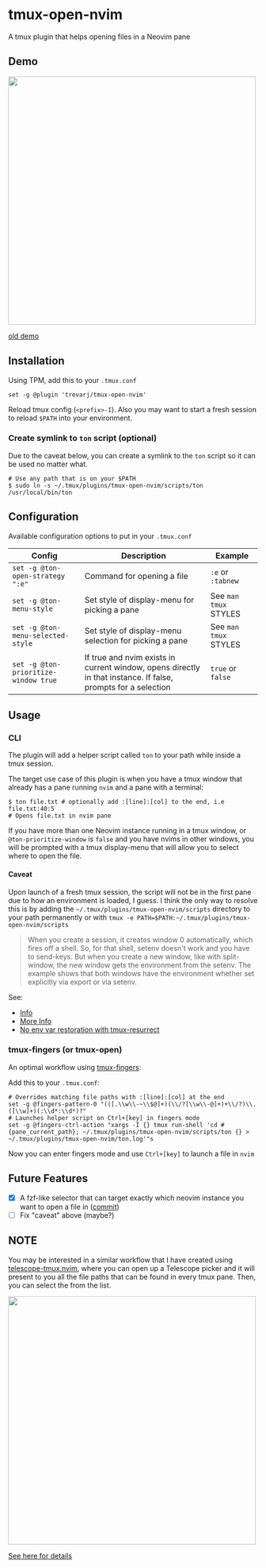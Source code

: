 # tmux-open-nvim

A tmux plugin that helps opening files in a Neovim pane

## Demo

<a href="https://asciinema.org/a/631558" target="_blank"><img src="https://asciinema.org/a/631558.svg" width="500"/></a>

[old demo](https://asciinema.org/a/549092)
## Installation

Using TPM, add this to your `.tmux.conf`

```shell
set -g @plugin 'trevarj/tmux-open-nvim'
```

Reload tmux config (`<prefix>-I`). Also you may want to start a fresh session to
reload `$PATH` into your environment.

### Create symlink to `ton` script (optional)
Due to the caveat below, you can create a symlink to the `ton` script so it can
be used no matter what.

```shell
# Use any path that is on your $PATH
$ sudo ln -s ~/.tmux/plugins/tmux-open-nvim/scripts/ton /usr/local/bin/ton
```
## Configuration

Available configuration options to put in your `.tmux.conf`

|Config |Description   | Example
|---    |---           |---
|`set -g @ton-open-strategy ":e"` | Command for opening a file | `:e` or `:tabnew`
|`set -g @ton-menu-style` | Set style of display-menu for picking a pane | See `man tmux` STYLES
|`set -g @ton-menu-selected-style` | Set style of display-menu selection for picking a pane | See `man tmux` STYLES
|`set -g @ton-prioritize-window true` | If true and nvim exists in current window, opens directly in that instance. If false, prompts for a selection | `true` or `false`

## Usage

### CLI

The plugin will add a helper script called `ton` to your path while
inside a tmux session.

The target use case of this plugin is when you have a tmux window that already
has a pane running `nvim` and a pane with a terminal:

```shell
$ ton file.txt # optionally add :[line]:[col] to the end, i.e file.txt:40:5
# Opens file.txt in nvim pane
```

If you have more than one Neovim instance running in a tmux window, or
`@ton-prioritize-window` is `false` and you have nvims in other windows, you
will be prompted with a tmux display-menu that will allow you to select where to
open the file.

#### Caveat

Upon launch of a fresh tmux session, the script will not be in the first pane
due to how an environment is loaded, I guess. I think the only way to resolve this
is by adding the `~/.tmux/plugins/tmux-open-nvim/scripts` directory to your path
permanently or with `tmux -e PATH=$PATH:~/.tmux/plugins/tmux-open-nvim/scripts`

> When you create a session, it creates window 0 automatically, which fires off a shell.
> So, for that shell, setenv doesn't work and you have to send-keys.
> But when you create a new window, like with split-window, the new window gets the environment from the setenv.
> The example shows that both windows have the environment whether set explicitly via export or via setenv.

See:
  - [Info](https://stackoverflow.com/a/49395839/506517)
  - [More Info](https://stackoverflow.com/a/49395839/506517)
  - [No env var restoration with tmux-resurrect](https://github.com/tmux-plugins/tmux-resurrect/issues/312)

### tmux-fingers (or tmux-open)

An optimal workflow using [tmux-fingers](https://github.com/Morantron/tmux-fingers):

Add this to your `.tmux.conf`:

```shell
# Overrides matching file paths with :[line]:[col] at the end
set -g @fingers-pattern-0 "(([.\\w\\-~\\$@]+)(\\/?[\\w\\-@]+)+\\/?)\\.([\\w]+)(:\\d*:\\d*)?"
# Launches helper script on Ctrl+[key] in fingers mode
set -g @fingers-ctrl-action "xargs -I {} tmux run-shell 'cd #{pane_current_path}; ~/.tmux/plugins/tmux-open-nvim/scripts/ton {} > ~/.tmux/plugins/tmux-open-nvim/ton.log'"s
```

Now you can enter fingers mode and use `Ctrl+[key]` to launch a file in `nvim`

## Future Features

- [x] A fzf-like selector that can target exactly which neovim instance you want to open a file in ([commit](https://github.com/trevarj/tmux-open-nvim/commit/3e511319706d357c523889b6620eb87c9f8abe65))
- [ ] Fix "caveat" above (maybe?)

## NOTE
You may be interested in a similar workflow that I have created using [telescope-tmux.nvim](https://github.com/trevarj/telescope-tmux.nvim),
where you can open up a Telescope picker and it will present to you all the file paths that
can be found in every tmux pane. Then, you can select the from the list.

<img src="https://github.com/trevarj/tmux-open-nvim/assets/5448324/60a76a27-0eb7-4522-b08e-3f6889435a17" width="500"/>

[See here for details](https://github.com/trevarj/telescope-tmux.nvim/tree/develop?tab=readme-ov-file#pane-file-paths)

